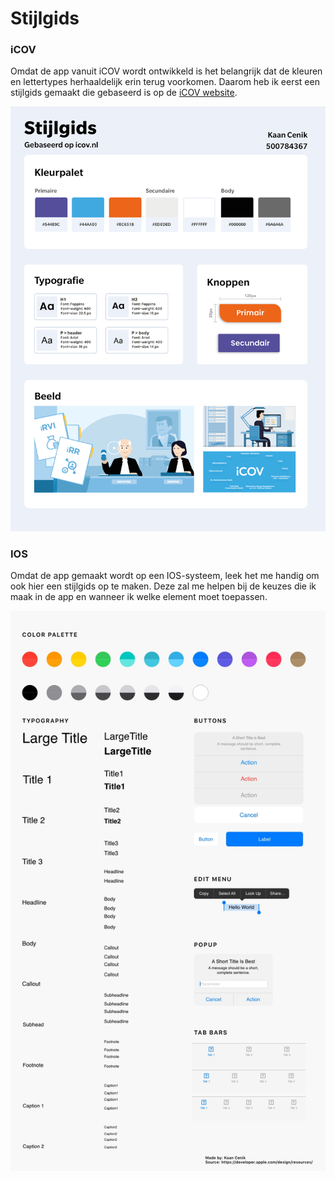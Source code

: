 # Stijlgids

### iCOV

Omdat de app vanuit iCOV wordt ontwikkeld is het belangrijk dat de kleuren en lettertypes herhaaldelijk erin terug voorkomen. Daarom heb ik eerst een stijlgids gemaakt die gebaseerd is op de [iCOV website](https://www.icov.nl).

![](../.gitbook/assets/Stijlgids.png)

### IOS

Omdat de app gemaakt wordt op een IOS-systeem, leek het me handig om ook hier een stijlgids op te maken. Deze zal me helpen bij de keuzes die ik maak in de app en wanneer ik welke element moet toepassen.

![](../.gitbook/assets/Styleguide-IOS.jpg)
